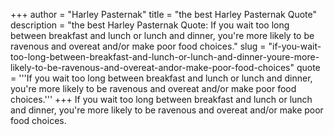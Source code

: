 +++
author = "Harley Pasternak"
title = "the best Harley Pasternak Quote"
description = "the best Harley Pasternak Quote: If you wait too long between breakfast and lunch or lunch and dinner, you're more likely to be ravenous and overeat and/or make poor food choices."
slug = "if-you-wait-too-long-between-breakfast-and-lunch-or-lunch-and-dinner-youre-more-likely-to-be-ravenous-and-overeat-andor-make-poor-food-choices"
quote = '''If you wait too long between breakfast and lunch or lunch and dinner, you're more likely to be ravenous and overeat and/or make poor food choices.'''
+++
If you wait too long between breakfast and lunch or lunch and dinner, you're more likely to be ravenous and overeat and/or make poor food choices.
